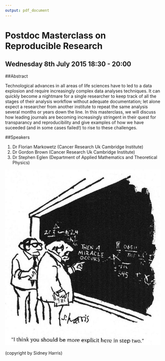 ```yaml
---
output: pdf_document
---
```

# Postdoc Masterclass on Reproducible Research 
## Wednesday 8th July 2015 18:30 - 20:00

##Abstract

Technological advances in all areas of life sciences have to led to a data explosion and require increasingly complex data analyses techniques. It can quickly become a nightmare for a single researcher to keep track of all the stages of their analysis workflow without adequate documentation; let alone expect a researcher from another institute to repeat the same analysis several months or years down the line. In this masterclass, we will discuss how leading journals are becoming increasingly stringent in their quest for transparancy and reproducibility and give examples of how we have suceeded (and in some cases failed!) to rise to these challenges.

##Speakers

1. Dr Florian Markowetz (Cancer Research Uk Cambridge Institute)
2. Dr Gordon Brown (Cancer Research Uk Cambridge Institute)
3. Dr Stephen Eglen (Department of Applied Mathematics and Theoretical Physics)

![I think you should be more explicit here in step two](SidneyHarris_MiracleWeb.jpg)


(copyright by Sidney Harris)
